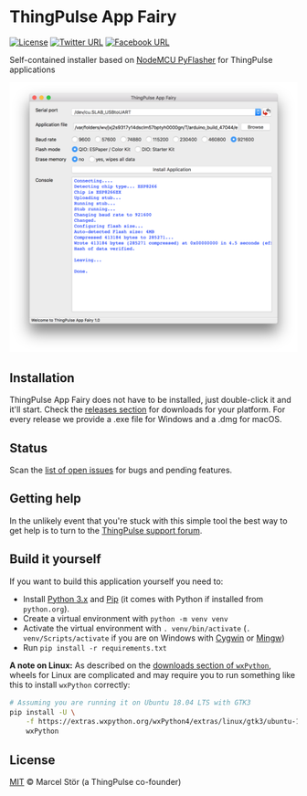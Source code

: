 # ThingPulse App Fairy
[![License](https://marcelstoer.github.io/nodemcu-pyflasher/images/mit-license-badge.svg)](https://github.com/marcelstoer/nodemcu-pyflasher/blob/master/LICENSE)
[![Twitter URL](https://marcelstoer.github.io/nodemcu-pyflasher/images/twitter-badge.svg)](https://twitter.com/intent/tweet?text=Wow:&url=https%3A%2F%2Fgithub.com%2Fthingpulse%2Fapp-fairy)
[![Facebook URL](https://marcelstoer.github.io/nodemcu-pyflasher/images/facebook-badge.svg)](https://www.facebook.com/sharer/sharer.php?u=https%3A%2F%2Fgithub.com%2Fthingpulse%2Fapp-fairy)

Self-contained installer based on [NodeMCU PyFlasher](https://github.com/marcelstoer/nodemcu-pyflasher) for ThingPulse applications

![Image of ThingPulse App Fairy](images/gui.png)

## Installation
ThingPulse App Fairy does not have to be installed, just double-click it and it'll start. Check the [releases section](https://github.com/thingpulse/app-fairy/releases) for downloads for your platform. For every release we provide a .exe 
file for Windows and a .dmg for macOS.

## Status
Scan the [list of open issues](https://github.com/thingpulse/app-fairy/issues) for bugs and pending features.

## Getting help
In the unlikely event that you're stuck with this simple tool the best way to get help is to turn to the [ThingPulse 
support forum](https://support.thingpulse.com).

## Build it yourself
If you want to build this application yourself you need to:

- Install [Python 3.x](https://www.python.org/downloads/) and [Pip](https://pip.pypa.io/en/stable/installing/) (it comes with Python if installed from `python.org`).
- Create a virtual environment with `python -m venv venv`
- Activate the virtual environment with `. venv/bin/activate` (`. venv/Scripts/activate` if you are on Windows with [Cygwin](https://www.cygwin.com/) or [Mingw](http://mingw.org/))
- Run `pip install -r requirements.txt`

**A note on Linux:** As described on the [downloads section of `wxPython`](https://www.wxpython.org/pages/downloads/), wheels for Linux are complicated and may require you to run something like this to install `wxPython` correctly:

```bash
# Assuming you are running it on Ubuntu 18.04 LTS with GTK3
pip install -U \
    -f https://extras.wxpython.org/wxPython4/extras/linux/gtk3/ubuntu-18.04 \
    wxPython
```

## License
[MIT](http://opensource.org/licenses/MIT) © Marcel Stör (a ThingPulse co-founder)
